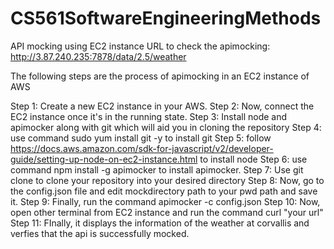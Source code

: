 # CS561SoftwareEngineeringMethods
API mocking using EC2 instance
URL to check the apimocking: http://3.87.240.235:7878/data/2.5/weather

The following steps are the process of apimocking in an EC2 instance of AWS

Step 1: Create a new EC2 instance in your AWS.
Step 2: Now, connect the EC2 instance once it's in the running state. 
Step 3: Install node and apimocker along with git which will aid you in cloning the repository
Step 4: use command sudo yum install git -y to install git
Step 5: follow https://docs.aws.amazon.com/sdk-for-javascript/v2/developer-guide/setting-up-node-on-ec2-instance.html to install node
Step 6: use command npm install -g apimocker to install apimocker.
Step 7: Use git clone to clone your repository into your desired directory
Step 8: Now, go to the config.json file and edit mockdirectory path to your pwd path and save it.
Step 9: Finally, run the command apimocker -c config.json
Step 10: Now, open other terminal from EC2 instance and run the command curl "your url"
Step 11: FInally, it displays the information of the weather at corvallis and verfies that the api is successfully mocked.

